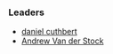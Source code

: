 ### Leaders

* [daniel cuthbert](mailto:daniel.cuthbert@owasp.org)
* [Andrew Van der Stock](mailto:vanderaj@owasp.org)
